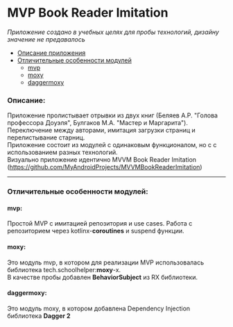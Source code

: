 # MVP Book Reader Imitation
*Приложение создано в учебных целях для пробы технологий, дизайну значение не предавалось*

* [Описание приложения](#about)
* [Отличительные особенности модулей](#module)
  * [mvp](#mvp)
  * [moxy](#moxy)
  * [daggermoxy](#daggermoxy)


### <a name="about"></a>Описание:
Приложение пролистывает отрывки из двух книг (Беляев А.Р. "Голова профессора Доуэля", Булгаков М.А. "Мастер и Маргарита"). 
Переключение между авторами, имитация загрузки страниц и перелистывание старниц.  
Приложение состоит из модулей с одинаковым функционалом, но с с использованием разных технологий.  
Визуально приложение идентично MVVM Book Reader Imitation (https://github.com/MyAndroidProjects/MVVMBookReaderImitation)
***
### <a name="module"></a>Отличительные особенности модулей:
#### <a name="mvp"></a>mvp:
Простой MVP с имитацией репозитория и use cases.
Работа с репозиторием через kotlinx-**coroutines** и suspend функции.

#### <a name="moxy"></a>moxy:
Это модуль mvp, в котором для реализации MVP использовалась библиотека tech.schoolhelper:**moxy**-x.  
В качестве пробы добавлен **BehaviorSubject** из RX библиотеки.  

#### <a name="daggermoxy"></a>daggermoxy:
Это модуль moxy, в котором добавлена Dependency Injection библиотека **Dagger 2**
